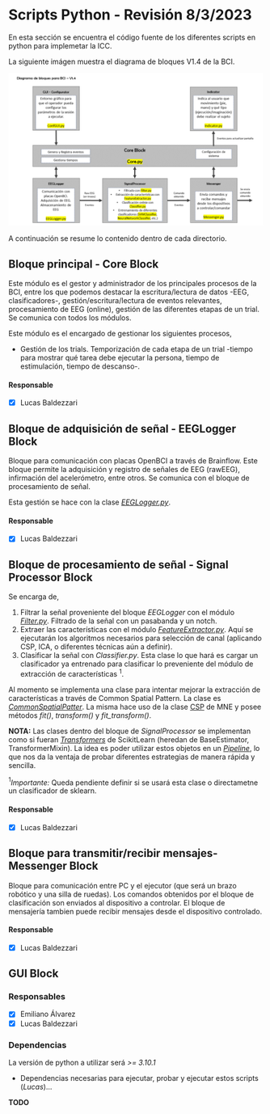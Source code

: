 # Scripts Python - Revisión 8/3/2023

En esta sección se encuentra el código fuente de los diferentes scripts en python para implemetar la ICC.

La siguiente imágen muestra el diagrama de bloques V1.4 de la BCI.

![Diagrama de bloques](bloques.png)

A continuación se resume lo contenido dentro de cada directorio.

## Bloque principal - Core Block

Este módulo es el gestor y administrador de los principales procesos de la BCI, entre los que podemos destacar la escritura/lectura de datos -EEG, clasificadores-, gestión/escritura/lectura de eventos relevantes, procesamiento de EEG (online), gestión de las diferentes etapas de un trial.
Se comunica con todos los módulos.

Este módulo es el encargado de gestionar los siguientes procesos,

- Gestión de los trials. Temporización de cada etapa de un trial -tiempo para mostrar qué tarea debe ejecutar la persona, tiempo de estimulación, tiempo de descanso-.	


#### Responsable

- [x] Lucas Baldezzari

## Bloque de adquisición de señal - EEGLogger Block

Bloque para comunicación con placas OpenBCI a través de Brainflow. Este bloque permite la adquisición y registro de señales de EEG (rawEEG), infirmación del acelerómetro, entre otros. Se comunica con el bloque de procesamiento de señal.

Esta gestión se hace con la clase *[EEGLogger.py](https://github.com/lucasbaldezzari/bcihack2/blob/main/Desarrollo/PythonScripts/scripts/EEGLogger/eegLogger.py)*.

#### Responsable

- [x] Lucas Baldezzari 

## Bloque de procesamiento de señal - Signal Processor Block

Se encarga de,

1) Filtrar la señal proveniente del bloque *EEGLogger* con el módulo *[Filter.py](https://github.com/lucasbaldezzari/bcihack2/blob/main/Desarrollo/PythonScripts/scripts/SignalProcessor/Filter.py)*. Filtrado de la señal con un pasabanda y un notch.
2) Extraer las características con el módulo *[FeatureExtractor.py](https://github.com/lucasbaldezzari/bcihack2/blob/main/Desarrollo/PythonScripts/scripts/SignalProcessor/FeatureExtractor.py)*. Aquí se ejecutarán los algoritmos necesarios para selección de canal (aplicando CSP, ICA, o diferentes técnicas aún a definir).
3) Clasificar la señal con *Classifier.py*. Esta clase lo que hará es cargar un clasificador ya entrenado para clasificar lo preveniente del módulo de extracción de características $^1$. 

Al momento se implementa una clase para intentar mejorar la extracción de características a través de Common Spatial Pattern. La clase es *[CommonSpatialPatter](https://github.com/lucasbaldezzari/bcihack2/blob/main/Desarrollo/PythonScripts/scripts/SignalProcessor/CSP.py)*. La misma hace uso de la clase [CSP](https://mne.tools/stable/generated/mne.decoding.CSP.html) de MNE y posee métodos _fit()_, _transform()_ y _fit\_transform()_.

**NOTA:** Las clases dentro del bloque de _SignalProcessor_ se implementan como si fueran _[Transformers](https://scikit-learn.org/stable/data_transforms.html)_ de ScikitLearn (heredan de BaseEstimator, TransformerMixin). La idea es poder utilizar estos objetos en un _[Pipeline](https://scikit-learn.org/stable/modules/generated/sklearn.pipeline.Pipeline.html)_, lo que nos da la ventaja de probar diferentes estrategias de manera rápida y sencilla.

$^1$_Importante:_ Queda pendiente definir si se usará esta clase o directametne un clasificador de sklearn.

#### Responsable

- [x] Lucas Baldezzari 

## Bloque para transmitir/recibir mensajes- Messenger Block

Bloque para comunicación entre PC y el ejecutor (que será un brazo robótico y una silla de ruedas). Los comandos obtenidos por el bloque de clasificación son enviados al dispositivo a controlar. El bloque de mensajería tambien puede recibir mensajes desde el dispositivo controlado.

#### Responsable

- [x] Lucas Baldezzari 

## GUI Block

### Responsables

- [x] Emiliano Álvarez
- [x] Lucas Baldezzari

### Dependencias

La versión de python a utilizar será *>= 3.10.1*

- Dependencias necesarias para ejecutar, probar y ejecutar estos scripts (*Lucas*)...

**TODO**